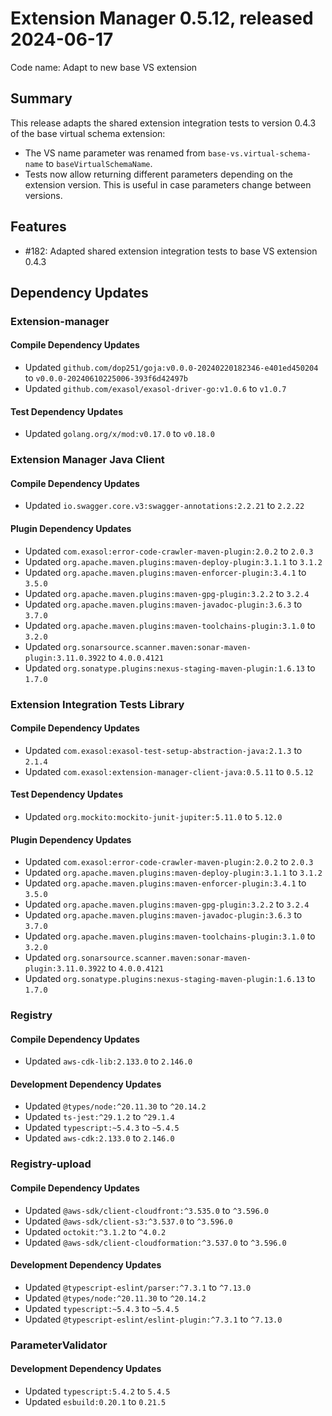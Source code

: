 # Extension Manager 0.5.12, released 2024-06-17

Code name: Adapt to new base VS extension

## Summary

This release adapts the shared extension integration tests to version 0.4.3 of the base virtual schema extension:
* The VS name parameter was renamed from `base-vs.virtual-schema-name` to `baseVirtualSchemaName`.
* Tests now allow returning different parameters depending on the extension version. This is useful in case parameters change between versions.

## Features

* #182: Adapted shared extension integration tests to base VS extension 0.4.3

## Dependency Updates

### Extension-manager

#### Compile Dependency Updates

* Updated `github.com/dop251/goja:v0.0.0-20240220182346-e401ed450204` to `v0.0.0-20240610225006-393f6d42497b`
* Updated `github.com/exasol/exasol-driver-go:v1.0.6` to `v1.0.7`

#### Test Dependency Updates

* Updated `golang.org/x/mod:v0.17.0` to `v0.18.0`

### Extension Manager Java Client

#### Compile Dependency Updates

* Updated `io.swagger.core.v3:swagger-annotations:2.2.21` to `2.2.22`

#### Plugin Dependency Updates

* Updated `com.exasol:error-code-crawler-maven-plugin:2.0.2` to `2.0.3`
* Updated `org.apache.maven.plugins:maven-deploy-plugin:3.1.1` to `3.1.2`
* Updated `org.apache.maven.plugins:maven-enforcer-plugin:3.4.1` to `3.5.0`
* Updated `org.apache.maven.plugins:maven-gpg-plugin:3.2.2` to `3.2.4`
* Updated `org.apache.maven.plugins:maven-javadoc-plugin:3.6.3` to `3.7.0`
* Updated `org.apache.maven.plugins:maven-toolchains-plugin:3.1.0` to `3.2.0`
* Updated `org.sonarsource.scanner.maven:sonar-maven-plugin:3.11.0.3922` to `4.0.0.4121`
* Updated `org.sonatype.plugins:nexus-staging-maven-plugin:1.6.13` to `1.7.0`

### Extension Integration Tests Library

#### Compile Dependency Updates

* Updated `com.exasol:exasol-test-setup-abstraction-java:2.1.3` to `2.1.4`
* Updated `com.exasol:extension-manager-client-java:0.5.11` to `0.5.12`

#### Test Dependency Updates

* Updated `org.mockito:mockito-junit-jupiter:5.11.0` to `5.12.0`

#### Plugin Dependency Updates

* Updated `com.exasol:error-code-crawler-maven-plugin:2.0.2` to `2.0.3`
* Updated `org.apache.maven.plugins:maven-deploy-plugin:3.1.1` to `3.1.2`
* Updated `org.apache.maven.plugins:maven-enforcer-plugin:3.4.1` to `3.5.0`
* Updated `org.apache.maven.plugins:maven-gpg-plugin:3.2.2` to `3.2.4`
* Updated `org.apache.maven.plugins:maven-javadoc-plugin:3.6.3` to `3.7.0`
* Updated `org.apache.maven.plugins:maven-toolchains-plugin:3.1.0` to `3.2.0`
* Updated `org.sonarsource.scanner.maven:sonar-maven-plugin:3.11.0.3922` to `4.0.0.4121`
* Updated `org.sonatype.plugins:nexus-staging-maven-plugin:1.6.13` to `1.7.0`

### Registry

#### Compile Dependency Updates

* Updated `aws-cdk-lib:2.133.0` to `2.146.0`

#### Development Dependency Updates

* Updated `@types/node:^20.11.30` to `^20.14.2`
* Updated `ts-jest:^29.1.2` to `^29.1.4`
* Updated `typescript:~5.4.3` to `~5.4.5`
* Updated `aws-cdk:2.133.0` to `2.146.0`

### Registry-upload

#### Compile Dependency Updates

* Updated `@aws-sdk/client-cloudfront:^3.535.0` to `^3.596.0`
* Updated `@aws-sdk/client-s3:^3.537.0` to `^3.596.0`
* Updated `octokit:^3.1.2` to `^4.0.2`
* Updated `@aws-sdk/client-cloudformation:^3.537.0` to `^3.596.0`

#### Development Dependency Updates

* Updated `@typescript-eslint/parser:^7.3.1` to `^7.13.0`
* Updated `@types/node:^20.11.30` to `^20.14.2`
* Updated `typescript:~5.4.3` to `~5.4.5`
* Updated `@typescript-eslint/eslint-plugin:^7.3.1` to `^7.13.0`

### ParameterValidator

#### Development Dependency Updates

* Updated `typescript:5.4.2` to `5.4.5`
* Updated `esbuild:0.20.1` to `0.21.5`
